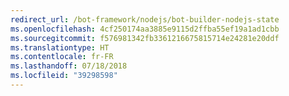 ```yaml
---
redirect_url: /bot-framework/nodejs/bot-builder-nodejs-state
ms.openlocfilehash: 4cf250174aa3885e9115d2ffba55ef19a1ad1cbb
ms.sourcegitcommit: f576981342fb3361216675815714e24281e20ddf
ms.translationtype: HT
ms.contentlocale: fr-FR
ms.lasthandoff: 07/18/2018
ms.locfileid: "39298598"
---
```

